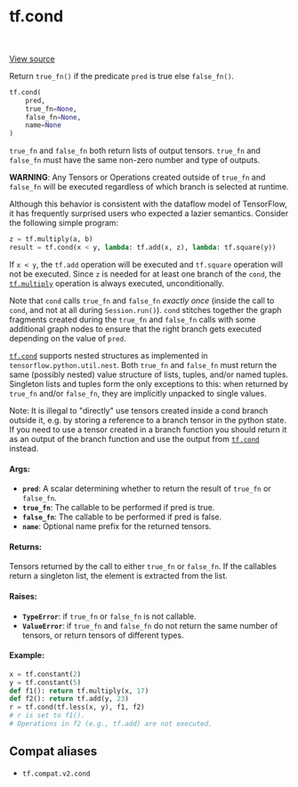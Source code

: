 <div itemscope itemtype="http://developers.google.com/ReferenceObject">
<meta itemprop="name" content="tf.cond" />
<meta itemprop="path" content="Stable" />
</div>

# tf.cond

<!-- Insert buttons and diff -->

<table class="tfo-notebook-buttons tfo-api" align="left">
</table>

<a target="_blank" href="/code/stable/tensorflow/python/ops/control_flow_ops.py">View source</a>



Return `true_fn()` if the predicate `pred` is true else `false_fn()`.

``` python
tf.cond(
    pred,
    true_fn=None,
    false_fn=None,
    name=None
)
```



<!-- Placeholder for "Used in" -->

`true_fn` and `false_fn` both return lists of output tensors. `true_fn` and
`false_fn` must have the same non-zero number and type of outputs.

**WARNING**: Any Tensors or Operations created outside of `true_fn` and
`false_fn` will be executed regardless of which branch is selected at runtime.

Although this behavior is consistent with the dataflow model of TensorFlow,
it has frequently surprised users who expected a lazier semantics.
Consider the following simple program:

```python
z = tf.multiply(a, b)
result = tf.cond(x < y, lambda: tf.add(x, z), lambda: tf.square(y))
```

If `x < y`, the `tf.add` operation will be executed and `tf.square`
operation will not be executed. Since `z` is needed for at least one
branch of the `cond`, the <a href="../tf/math/multiply.md"><code>tf.multiply</code></a> operation is always executed,
unconditionally.

Note that `cond` calls `true_fn` and `false_fn` *exactly once* (inside the
call to `cond`, and not at all during `Session.run()`). `cond`
stitches together the graph fragments created during the `true_fn` and
`false_fn` calls with some additional graph nodes to ensure that the right
branch gets executed depending on the value of `pred`.

<a href="../tf/cond.md"><code>tf.cond</code></a> supports nested structures as implemented in
`tensorflow.python.util.nest`. Both `true_fn` and `false_fn` must return the
same (possibly nested) value structure of lists, tuples, and/or named tuples.
Singleton lists and tuples form the only exceptions to this: when returned by
`true_fn` and/or `false_fn`, they are implicitly unpacked to single values.

Note: It is illegal to "directly" use tensors created inside a cond branch
outside it, e.g. by storing a reference to a branch tensor in the python
state. If you need to use a tensor created in a branch function you should
return it as an output of the branch function and use the output from
<a href="../tf/cond.md"><code>tf.cond</code></a> instead.

#### Args:


* <b>`pred`</b>: A scalar determining whether to return the result of `true_fn` or
  `false_fn`.
* <b>`true_fn`</b>: The callable to be performed if pred is true.
* <b>`false_fn`</b>: The callable to be performed if pred is false.
* <b>`name`</b>: Optional name prefix for the returned tensors.


#### Returns:

Tensors returned by the call to either `true_fn` or `false_fn`. If the
callables return a singleton list, the element is extracted from the list.



#### Raises:


* <b>`TypeError`</b>: if `true_fn` or `false_fn` is not callable.
* <b>`ValueError`</b>: if `true_fn` and `false_fn` do not return the same number of
  tensors, or return tensors of different types.


#### Example:



```python
x = tf.constant(2)
y = tf.constant(5)
def f1(): return tf.multiply(x, 17)
def f2(): return tf.add(y, 23)
r = tf.cond(tf.less(x, y), f1, f2)
# r is set to f1().
# Operations in f2 (e.g., tf.add) are not executed.
```

## Compat aliases

* `tf.compat.v2.cond`

